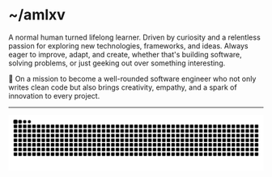 # ~/amlxv

A normal human turned lifelong learner. Driven by curiosity and a relentless passion for exploring new technologies, frameworks, and ideas. Always eager to improve, adapt, and create, whether that's building software, solving problems, or just geeking out over something interesting.

🎯 On a mission to become a well-rounded software engineer who not only writes clean code but also brings creativity, empathy, and a spark of innovation to every project.

---

<div align="center">

![Snake animation](https://github.com/amlxv/amlxv/blob/output/github-contribution-grid-snake.svg)

</div>